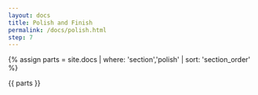 ```yaml
---
layout: docs
title: Polish and Finish
permalink: /docs/polish.html
step: 7
---
```


{% assign parts = site.docs | where: 'section','polish' | sort: 'section_order' %}

{{ parts }}